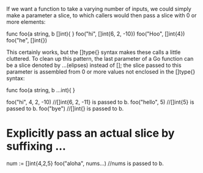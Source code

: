 If we want a function to take a varying number of inputs, we could simply make a parameter a slice, to which callers would then pass a slice with 0 or more elements:

func foo(a string, b []int){ }
foo("hi", []int{6, 2, -10})
foo("Hoo", []int{4})
foo("he", []int{})


This certainly works, but the []type{} syntax makes these calls a little cluttered. To clean up this pattern, the last parameter of a Go function can be a slice denoted by ...(elipses)
instead of []; the slice passed to this parameter is assembled from 0 or more values not enclosed in the []type{} syntax:

func foo(a string, b ...int){ }

foo("hi", 4, 2, -10)            //[]int{6, 2, -11} is passed to b.
foo("hello", 5)                 //[]int{5} is passed to b.
foo("bye")                      //[]int{} is passed to b.


# Explicitly pass an actual slice by suffixing  ...
num := []int{4,2,5}
foo("aloha", nums...)      //nums is passed to b.

